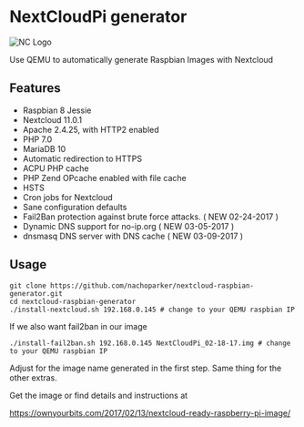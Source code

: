 # NextCloudPi generator

![NC Logo](/resources/nextcloud-square-logo.png)

Use QEMU to automatically generate Raspbian Images with Nextcloud 

## Features

* Raspbian 8 Jessie
* Nextcloud 11.0.1
* Apache 2.4.25, with HTTP2 enabled
* PHP 7.0 
* MariaDB 10
* Automatic redirection to HTTPS
* ACPU PHP cache
* PHP Zend OPcache enabled with file cache
* HSTS
* Cron jobs for Nextcloud
* Sane configuration defaults
* Fail2Ban protection against brute force attacks. ( NEW 02-24-2017 )
* Dynamic DNS support for no-ip.org ( NEW 03-05-2017 )
* dnsmasq DNS server with DNS cache ( NEW 03-09-2017 )

## Usage

```
git clone https://github.com/nachoparker/nextcloud-raspbian-generator.git
cd nextcloud-raspbian-generator
./install-nextcloud.sh 192.168.0.145 # change to your QEMU raspbian IP
```

If we also want fail2ban in our image

```
./install-fail2ban.sh 192.168.0.145 NextCloudPi_02-18-17.img # change to your QEMU raspbian IP
```

Adjust for the image name generated in the first step. Same thing for the other extras.

Get the image or find details and instructions at

https://ownyourbits.com/2017/02/13/nextcloud-ready-raspberry-pi-image/
